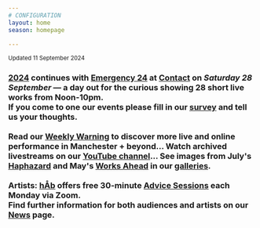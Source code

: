 ```yaml
---
# CONFIGURATION
layout: home
season: homepage

---
```

<small>Updated 11 September 2024</small>        
### [2024](/current/2024) continues with [Emergency 24](/current/2024-emergency) at <a href="https://contactmcr.com/events/emergency-24" target="_blank">Contact</a> on *Saturday 28 September* — a day out for the curious showing 28 short live works from Noon-10pm.<br>If you come to one our events please fill in our <a href="https://www.illuminate-data.org.uk/survey/qvprln" target="_blank">survey</a> and tell us your thoughts.<br><br>Read our <a href="https://wordofwarning.posthaven.com" target="_blank">Weekly Warning</a> to discover more live and online performance in Manchester + beyond… Watch archived livestreams on our <a href="https://youtube.com/@warnmcr" target="_blank">YouTube channel</a>… See images from July's [Haphazard](/galleries/2024-haphazard) and May's [Works Ahead](/galleries/2024-woah) in our [galleries](/galleries).<br><br>Artists: [hÅb](/hab) offers free 30-minute [Advice Sessions](/hab/advice) each Monday via Zoom.<br>Find further information for both audiences and artists on our [News](/news) page.
